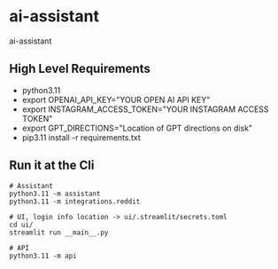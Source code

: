 # ai-assistant
ai-assistant


## High Level Requirements
- python3.11
- export OPENAI_API_KEY="YOUR OPEN AI API KEY"
- export INSTAGRAM_ACCESS_TOKEN="YOUR INSTAGRAM ACCESS TOKEN"
- export GPT_DIRECTIONS="Location of GPT directions on disk"
- pip3.11 install -r requirements.txt

## Run it at the Cli
```shell
# Assistant
python3.11 -m assistant
python3.11 -m integrations.reddit

# UI, login info location -> ui/.streamlit/secrets.toml
cd ui/
streamlit run __main__.py

# API
python3.11 -m api
```
